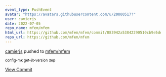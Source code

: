 ```yaml
---
event_type: PushEvent
avatar: "https://avatars.githubusercontent.com/u/20000517?"
user: camierjs
date: 2022-07-05
repo_name: mfem/mfem
html_url: https://github.com/mfem/mfem/commit/083942a53842290510cb9e5dd15defb44168ca93
repo_url: https://github.com/mfem/mfem
---
```


<a href='https://github.com/camierjs' target='_blank'>camierjs</a> pushed to <a href='https://github.com/mfem/mfem' target='_blank'>mfem/mfem</a>

<small>config-mk get-jit-version dep</small>

<a href='https://github.com/mfem/mfem/commit/083942a53842290510cb9e5dd15defb44168ca93' target='_blank'>View Commit</a>
